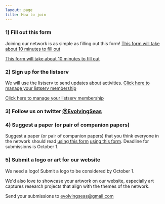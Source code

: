 ```yaml
---
layout: page
title: How to join
---
```

   
### 1) Fill out this form
Joining our network is as simple as filling out this form!
[This form will take about 10 minutes to fill out](https://goo.gl/forms/MaK4RplfnzOfzsnh1)

<a href="https://goo.gl/forms/MaK4RplfnzOfzsnh1" rel="nofollow" title="title&quot; target=&quot;_blank">This form will take about 10 minutes to fill out</a>
 
### 2) Sign up for the listserv
We will use the listserv to send updates about activities.
[Click here to manage your listserv membership](https://listserv.neu.edu/cgi-bin/wa?SUBED1=RCN-ECS&A=1)

<a href="https://listserv.neu.edu/cgi-bin/wa?SUBED1=RCN-ECS&A=1" rel="nofollow" title="title&quot; target=&quot;_blank">Click here to manage your listserv membership</a>

### 3) Follow us on twitter [@EvolvingSeas](https://twitter.com/evolvingseas)
 
### 4) Suggest a paper (or pair of companion papers) 
Suggest a paper (or pair of companion papers) that you think everyone in the network should read [using this form](https://docs.google.com/forms/d/e/1FAIpQLScNXqayhOeAkk-GkotqcnbVdWlYt09STX6Wc4eq2qN5AnJGPQ/viewform) <a href="https://docs.google.com/forms/d/e/1FAIpQLScNXqayhOeAkk-GkotqcnbVdWlYt09STX6Wc4eq2qN5AnJGPQ/viewform" rel="nofollow" title="title&quot; target=&quot;_blank">using this form</a>. Deadline for submissions is October 1.

### 5) Submit a logo or art for our website
We need a logo! Submit a logo to be considered by October 1.

We'd also love to showcase your artwork on our website, especially art captures research projects that align with the themes of the network.

Send your submissions to evolvingseas@gmail.com



